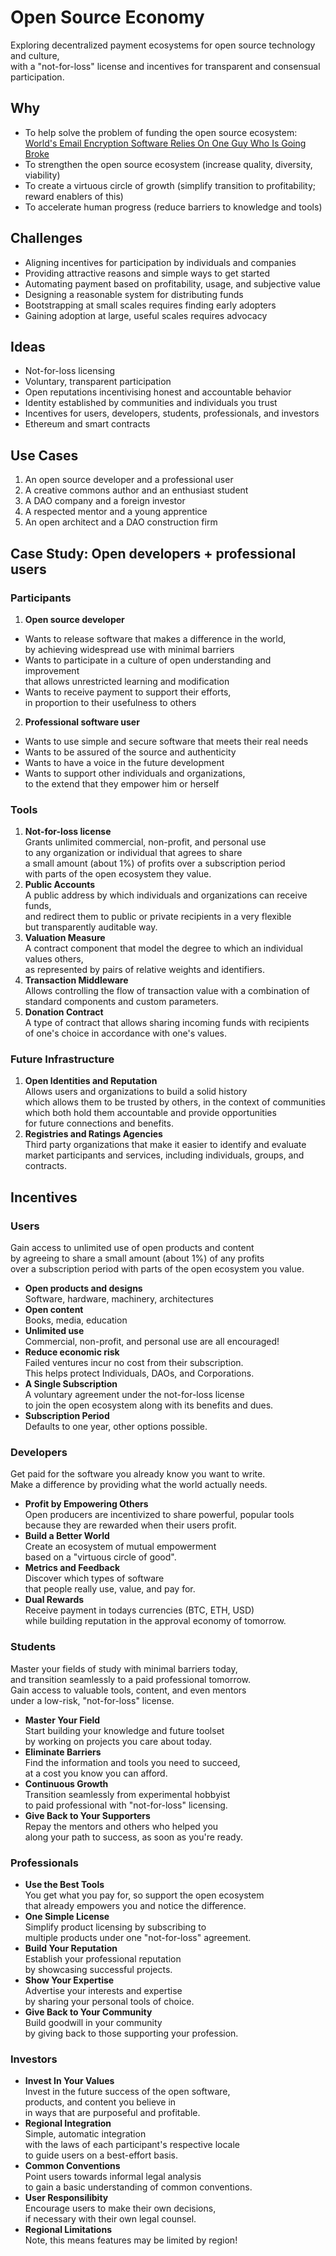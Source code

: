 
# Open Source Economy

Exploring decentralized payment ecosystems for open source technology and culture,  
with a "not-for-loss" license and incentives for transparent and consensual participation.

## Why

+ To help solve the problem of funding the open source ecosystem:  
  [World's Email Encryption Software Relies On One Guy Who Is Going Broke](http://www.propublica.org/article/the-worlds-email-encryption-software-relies-on-one-guy-who-is-going-broke)
+ To strengthen the open source ecosystem (increase quality, diversity, viability)
+ To create a virtuous circle of growth (simplify transition to profitability; reward enablers of this)
+ To accelerate human progress (reduce barriers to knowledge and tools)

## Challenges

- Aligning incentives for participation by individuals and companies
- Providing attractive reasons and simple ways to get started
- Automating payment based on profitability, usage, and subjective value
- Designing a reasonable system for distributing funds
- Bootstrapping at small scales requires finding early adopters
- Gaining adoption at large, useful scales requires advocacy

## Ideas

+ Not-for-loss licensing
+ Voluntary, transparent participation
+ Open reputations incentivising honest and accountable behavior
+ Identity established by communities and individuals you trust
+ Incentives for users, developers, students, professionals, and investors
+ Ethereum and smart contracts

## Use Cases

1. An open source developer and a professional user  
2. A creative commons author and an enthusiast student  
3. A DAO company and a foreign investor  
4. A respected mentor and a young apprentice  
5. An open architect and a DAO construction firm  

<!--
   *A familiar story with some new benefits*
   *A possible education clause for microinvestment*
   *The first payment ecosystem designed for Mars and other free economic zones ;)*
   *Supporting deep and rewarding connections*
   *Consider Uber for housing!*
-->

## Case Study: Open developers + professional users

### Participants

1. **Open source developer**
  + Wants to release software that makes a difference in the world,  
    by achieving widespread use with minimal barriers
  + Wants to participate in a culture of open understanding and improvement  
    that allows unrestricted learning and modification  
  + Wants to receive payment to support their efforts,  
    in proportion to their usefulness to others
2. **Professional software user**
  + Wants to use simple and secure software that meets their real needs
  + Wants to be assured of the source and authenticity
  + Wants to have a voice in the future development
  + Wants to support other individuals and organizations,  
    to the extend that they empower him or herself

### Tools

1. **Not-for-loss license**  
   Grants unlimited commercial, non-profit, and personal use  
   to any organization or individual that agrees to share  
   a small amount (about 1%) of profits over a subscription period  
   with parts of the open ecosystem they value.
2. **Public Accounts**  
   A public address by which individuals and organizations can receive funds,  
   and redirect them to public or private recipients in a very flexible  
   but transparently auditable way.
3. **Valuation Measure**  
   A contract component that model the degree to which an individual values others,  
   as represented by pairs of relative weights and identifiers.
4. **Transaction Middleware**  
   Allows controlling the flow of transaction value with a combination of  
   standard components and custom parameters.
5. **Donation Contract**  
   A type of contract that allows sharing incoming funds with recipients  
   of one's choice in accordance with one's values.

### Future Infrastructure

1. **Open Identities and Reputation**  
   Allows users and organizations to build a solid history  
   which allows them to be trusted by others, in the context of communities  
   which both hold them accountable and provide opportunities  
   for future connections and benefits.
2. **Registries and Ratings Agencies**  
   Third party organizations that make it easier to identify and evaluate  
   market participants and services, including individuals, groups, and contracts.

## Incentives

### Users

Gain access to unlimited use of open products and content  
by agreeing to share a small amount (about 1%) of any profits  
over a subscription period with parts of the open ecosystem you value.

+ **Open products and designs**  
   Software, hardware, machinery, architectures
+ **Open content**  
   Books, media, education
+ **Unlimited use**  
  Commercial, non-profit, and personal use are all encouraged!  
+ **Reduce economic risk**  
  Failed ventures incur no cost from their subscription.  
  This helps protect Individuals, DAOs, and Corporations.
+ **A Single Subscription**  
  A voluntary agreement under the not-for-loss license  
  to join the open ecosystem along with its benefits and dues.  
+ **Subscription Period**  
  Defaults to one year, other options possible.

### Developers

Get paid for the software you already know you want to write.  
Make a difference by providing what the world actually needs.

+ **Profit by Empowering Others**  
  Open producers are incentivized to share powerful, popular tools  
  because they are rewarded when their users profit.
+ **Build a Better World**  
  Create an ecosystem of mutual empowerment  
  based on a "virtuous circle of good".
+ **Metrics and Feedback**  
  Discover which types of software  
  that people really use, value, and pay for.
+ **Dual Rewards**  
  Receive payment in todays currencies (BTC, ETH, USD)  
  while building reputation in the approval economy of tomorrow.

### Students

Master your fields of study with minimal barriers today,  
and transition seamlessly to a paid professional tomorrow.  
Gain access to valuable tools, content, and even mentors  
under a low-risk, "not-for-loss" license.

+ **Master Your Field**  
  Start building your knowledge and future toolset  
  by working on projects you care about today.
+ **Eliminate Barriers**  
  Find the information and tools you need to succeed,  
  at a cost you know you can afford.
+ **Continuous Growth**  
  Transition seamlessly from experimental hobbyist  
  to paid professional with "not-for-loss" licensing.
+ **Give Back to Your Supporters**  
  Repay the mentors and others who helped you  
  along your path to success, as soon as you're ready.

### Professionals

+ **Use the Best Tools**  
  You get what you pay for, so support the open ecosystem  
  that already empowers you and notice the difference.
+ **One Simple License**  
  Simplify product licensing by subscribing to  
  multiple products under one "not-for-loss" agreement.
+ **Build Your Reputation**  
  Establish your professional reputation  
  by showcasing successful projects.
+ **Show Your Expertise**  
  Advertise your interests and expertise  
  by sharing your personal tools of choice.
+ **Give Back to Your Community**  
  Build goodwill in your community  
  by giving back to those supporting your profession.

### Investors

+ **Invest In Your Values**  
  Invest in the future success
  of the open software,  
  products, and content you believe in  
  in ways that are purposeful and profitable.
+ **Regional Integration**  
  Simple, automatic integration  
  with the laws of each participant's respective locale  
  to guide users on a best-effort basis.
+ **Common Conventions**  
  Point users towards informal legal analysis  
  to gain a basic understanding of common conventions.
+ **User Responsilibity**  
  Encourage users to make their own decisions,  
  if necessary with their own legal counsel.
+ **Regional Limitations**  
  Note, this means features may be limited by region!

<!-- Companies, DAOs -->
